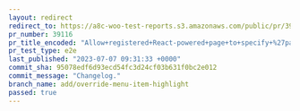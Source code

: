 ```yaml
---
layout: redirect
redirect_to: https://a8c-woo-test-reports.s3.amazonaws.com/public/pr/39116/e2e/index.html
pr_number: 39116
pr_title_encoded: "Allow+registered+React-powered+page+to+specify+%27parent+path%27"
pr_test_type: e2e
last_published: "2023-07-07 09:31:33 +0000"
commit_sha: 95078edf6d93ecd54fc3d24cf03b631f0bc2e012
commit_message: "Changelog."
branch_name: add/override-menu-item-highlight
passed: true
---
```

